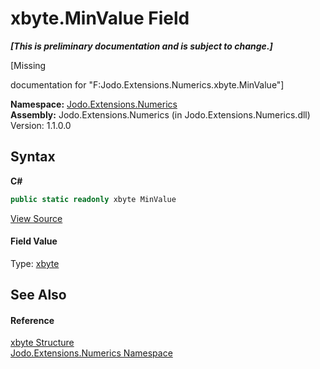 # xbyte.MinValue Field
 _**\[This is preliminary documentation and is subject to change.\]**_

\[Missing <summary> documentation for "F:Jodo.Extensions.Numerics.xbyte.MinValue"\]

**Namespace:**&nbsp;<a href="N_Jodo_Extensions_Numerics">Jodo.Extensions.Numerics</a><br />**Assembly:**&nbsp;Jodo.Extensions.Numerics (in Jodo.Extensions.Numerics.dll) Version: 1.1.0.0

## Syntax

**C#**<br />
``` C#
public static readonly xbyte MinValue
```

<a href="https://github.com/JosephJShort/Jodo.Extensions/blob/main/src/Jodo.Extensions.Numerics/xbyte.cs" rel="noopener noreferrer" title="View the source code">View Source</a><br />

#### Field Value
Type: <a href="T_Jodo_Extensions_Numerics_xbyte">xbyte</a>

## See Also


#### Reference
<a href="T_Jodo_Extensions_Numerics_xbyte">xbyte Structure</a><br /><a href="N_Jodo_Extensions_Numerics">Jodo.Extensions.Numerics Namespace</a><br />